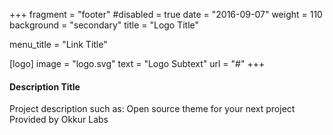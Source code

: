 +++
fragment = "footer"
#disabled = true
date = "2016-09-07"
weight = 110
background = "secondary"
title = "Logo Title"

menu_title = "Link Title"

[logo]
  image = "logo.svg"
  text = "Logo Subtext"
  url = "#"
+++

#### Description Title

Project description such as:
Open source theme for your next project
Provided by Okkur Labs
